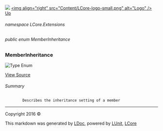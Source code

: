 ![](Content/LCore-banner-small.png "")
[&lt;img align=&quot;right&quot; src=&quot;Content/LCore-logo-small.png&quot; alt=&quot;Logo&quot; /&gt;](../README.md)
[Up](docs/L.md)

###### namespace LCore.Extensions

###### public enum MemberInheritance

### MemberInheritance

 ![Type Enum ](http://b.repl.ca/v1/Type-Enum%20-blue.png "")



[View Source](Extensions/Language/MemberInheritance.cs#L)

###### Summary

            Describes the inheritance setting of a member
            



---

Copyright 2016 &copy; [](../README.md) [](../TableOfContents.md)

This markdown was generated by [LDoc](https://github.com/CodeSingularity/LDoc), powered by [LUnit](https://github.com/CodeSingularity/LUnit), [LCore](https://github.com/CodeSingularity/LCore)
